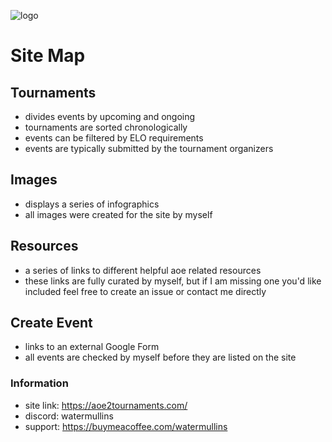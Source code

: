 ![logo](https://ik.imagekit.io/aoe2tournaments/aoe2tsilver.webp?updatedAt=1748969130749)
# Site Map

## Tournaments
* divides events by upcoming and ongoing
* tournaments are sorted chronologically
* events can be filtered by ELO requirements
* events are typically submitted by the tournament organizers

## Images
* displays a series of infographics
* all images were created for the site by myself

## Resources
* a series of links to different helpful aoe related resources
* these links are fully curated by myself, but if I am missing one you'd like included feel free to create an issue or contact me directly

## Create Event
* links to an external Google Form
* all events are checked by myself before they are listed on the site

### Information
* site link: https://aoe2tournaments.com/
* discord: watermullins
* support: https://buymeacoffee.com/watermullins
